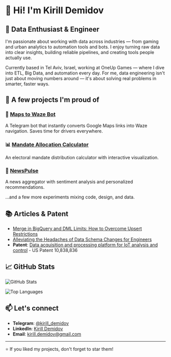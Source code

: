 # 👋 Hi! I'm Kirill Demidov

## 🚀 Data Enthusiast & Engineer

I'm passionate about working with data across industries — from gaming and urban analytics to automation tools and bots.
I enjoy turning raw data into clear insights, building reliable pipelines, and creating tools people actually use.

Currently based in Tel Aviv, Israel, working at OneUp Games — where I dive into ETL, Big Data, and automation every day.
For me, data engineering isn't just about moving numbers around — it's about solving real problems in smarter, faster ways.


## 🎯 A few projects I'm proud of

### 🤖 [Maps to Waze Bot](https://github.com/kirill-demidov/maps-to-waze-bot)
A Telegram bot that instantly converts Google Maps links into Waze navigation. Saves time for drivers everywhere.

### 📊 [Mandate Allocation Calculator](https://github.com/kirill-demidov/mandate-allocation-calculator)
An electoral mandate distribution calculator with interactive visualization.

### 📰 [NewsPulse](https://github.com/kirill-demidov/NewsPulse)
A news aggregator with sentiment analysis and personalized recommendations.


…and a few more experiments mixing code, design, and data.

## 📚 Articles & Patent

- [Merge in BigQuery and DML Limits: How to Overcome Upsert Restrictions](https://medium.com/@kirill-demidov/merge-in-bigquery-and-dml-limits-how-to-overcome-upsert-restrictions)
- [Alleviating the Headaches of Data Schema Changes for Engineers](https://medium.com/@kirill-demidov/alleviating-the-headaches-of-data-schema-changes-for-engineers)
- **Patent**: [Data acquisition and processing platform for IoT analysis and control](https://patents.google.com/patent/US10838836B2/) - US Patent 10,838,836

## 📈 GitHub Stats

![GitHub Stats](https://github-readme-stats.vercel.app/api?username=kirill-demidov&show_icons=true&theme=radical)

![Top Languages](https://github-readme-stats.vercel.app/api/top-langs/?username=kirill-demidov&layout=compact&theme=radical)

## 📫 Let's connect

- **Telegram**: [@kirill_demidov](https://t.me/kirill_demidov)
- **LinkedIn**: [Kirill Demidov](https://linkedin.com/in/kirill-demidov-72711317/)
- **Email**: kirill.demidov@gmail.com

---

⭐ If you liked my projects, don't forget to star them!
